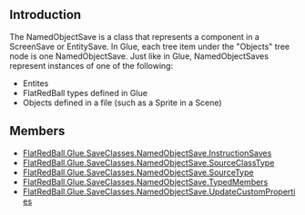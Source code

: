 ## Introduction

The NamedObjectSave is a class that represents a component in a ScreenSave or EntitySave. In Glue, each tree item under the "Objects" tree node is one NamedObjectSave. Just like in Glue, NamedObjectSaves represent instances of one of the following:

-   Entites
-   FlatRedBall types defined in Glue
-   Objects defined in a file (such as a Sprite in a Scene)

## Members

-   [FlatRedBall.Glue.SaveClasses.NamedObjectSave.InstructionSaves](/frb/docs/index.php?title=FlatRedBall.Glue.SaveClasses.NamedObjectSave.InstructionSaves&action=edit&redlink=1.md "FlatRedBall.Glue.SaveClasses.NamedObjectSave.InstructionSaves (page does not exist)")
-   [FlatRedBall.Glue.SaveClasses.NamedObjectSave.SourceClassType](/frb/docs/index.php?title=FlatRedBall.Glue.SaveClasses.NamedObjectSave.SourceClassType&action=edit&redlink=1.md "FlatRedBall.Glue.SaveClasses.NamedObjectSave.SourceClassType (page does not exist)")
-   [FlatRedBall.Glue.SaveClasses.NamedObjectSave.SourceType](/frb/docs/index.php?title=FlatRedBall.Glue.SaveClasses.NamedObjectSave.SourceType&action=edit&redlink=1.md "FlatRedBall.Glue.SaveClasses.NamedObjectSave.SourceType (page does not exist)")
-   [FlatRedBall.Glue.SaveClasses.NamedObjectSave.TypedMembers](/frb/docs/index.php?title=FlatRedBall.Glue.SaveClasses.NamedObjectSave.TypedMembers.md "FlatRedBall.Glue.SaveClasses.NamedObjectSave.TypedMembers")
-   [FlatRedBall.Glue.SaveClasses.NamedObjectSave.UpdateCustomProperties](/frb/docs/index.php?title=FlatRedBall.Glue.SaveClasses.NamedObjectSave.UpdateCustomProperties&action=edit&redlink=1.md "FlatRedBall.Glue.SaveClasses.NamedObjectSave.UpdateCustomProperties (page does not exist)")
